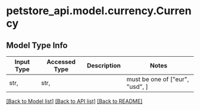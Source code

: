 # petstore_api.model.currency.Currency

## Model Type Info
Input Type | Accessed Type | Description | Notes
------------ | ------------- | ------------- | -------------
str,  | str,  |  |  must be one of ["eur", "usd", ]

[[Back to Model list]](../../README.md#documentation-for-models) [[Back to API list]](../../README.md#documentation-for-api-endpoints) [[Back to README]](../../README.md)

